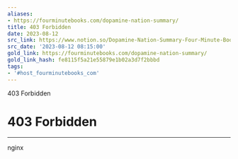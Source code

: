 ```yaml
---
aliases:
- https://fourminutebooks.com/dopamine-nation-summary/
title: 403 Forbidden
date: 2023-08-12
src_link: https://www.notion.so/Dopamine-Nation-Summary-Four-Minute-Books-1cbcbfe8e02d4c3eb04bf6dfdd9525f5
src_date: '2023-08-12 08:15:00'
gold_link: https://fourminutebooks.com/dopamine-nation-summary/
gold_link_hash: fe8115f5a21e55879e1b02a3d7f2bbbd
tags:
- '#host_fourminutebooks_com'
---
```



403 Forbidden

403 Forbidden
=============




---

nginx